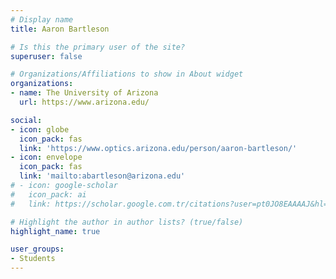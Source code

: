 ```yaml
---
# Display name
title: Aaron Bartleson

# Is this the primary user of the site?
superuser: false

# Organizations/Affiliations to show in About widget
organizations:
- name: The University of Arizona
  url: https://www.arizona.edu/

social:
- icon: globe
  icon_pack: fas
  link: 'https://www.optics.arizona.edu/person/aaron-bartleson/'
- icon: envelope
  icon_pack: fas
  link: 'mailto:abartleson@arizona.edu'
# - icon: google-scholar
#   icon_pack: ai
#   link: https://scholar.google.com.tr/citations?user=pt0JO8EAAAAJ&hl=en

# Highlight the author in author lists? (true/false)
highlight_name: true

user_groups:
- Students
---
```

